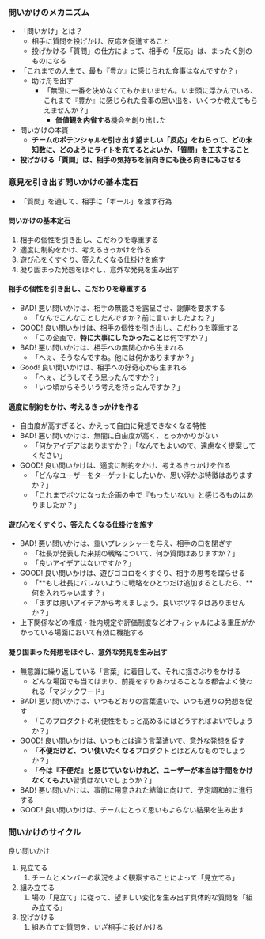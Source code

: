 ### 問いかけのメカニズム

- 「問いかけ」とは？
	- 相手に質問を投げかけ、反応を促進すること
	- 投げかける「質問」の仕方によって、相手の「反応」は、まったく別のものになる
- 「これまでの人生で、最も『豊か』に感じられた食事はなんですか？」
	- 助け舟を出す
		- 「無理に一番を決めなくてもかまいません。いま頭に浮かんでいる、これまで『豊か』に感じられた食事の思い出を、いくつか教えてもらえませんか？」
			- **価値観を内省する**機会を創り出した
- 問いかけの本質
	- **チームのポテンシャルを引き出す望ましい「反応」をねらって、どの未知数に、どのようにライトを充てるとよいか、「質問」を工夫すること**
- **投げかける「質問」は、相手の気持ちを前向きにも後ろ向きにもさせる**

### 意見を引き出す問いかけの基本定石

- 「質問」を通して、相手に「ボール」を渡す行為

#### 問いかけの基本定石

1. 相手の個性を引き出し、こだわりを尊重する
2. 適度に制約をかけ、考えるきっかけを作る
3. 遊び心をくすぐり、答えたくなる仕掛けを施す
4. 凝り固まった発想をほぐし、意外な発見を生み出す

#### 相手の個性を引き出し、こだわりを尊重する

- BAD! 悪い問いかけは、相手の無能さを露呈させ、謝罪を要求する
	- 「なんでこんなことしたんですか？前に言いましたよね？」
- GOOD! 良い問いかけは、相手の個性を引き出し、こだわりを尊重する
	- 「この企画で、**特に大事にしたかったこと**は何ですか？」
- BAD! 悪い問いかけは、相手への無関心から生まれる
	- 「へぇ、そうなんですね。他には何かありますか？」
- Good! 良い問いかけは、相手への好奇心から生まれる
	- 「へぇ、どうしてそう思ったんですか？」
	- 「いつ頃からそういう考えを持ったんですか？」

#### 適度に制約をかけ、考えるきっかけを作る

- 自由度が高すぎると、かえって自由に発想できなくなる特性
- BAD! 悪い問いかけは、無闇に自由度が高く、とっかかりがない
	- 「何かアイデアはありますか？」「なんでもよいので、遠慮なく提案してください」
- GOOD! 良い問いかけは、適度に制約をかけ、考えるきっかけを作る
	- 「どんなユーザーをターゲットにしたいか、思い浮かぶ特徴はありますか？」
	- 「これまでボツになった企画の中で『もったいない』と感じるものはありましたか？」

#### 遊び心をくすぐり、答えたくなる仕掛けを施す

- BAD! 悪い問いかけは、重いプレッシャーを与え、相手の口を閉ざす
	- 「社長が発表した来期の戦略について、何か質問はありますか？」
	- 「良いアイデアはないですか？」
- GOOD! 良い問いかけは、遊びゴコロをくすぐり、相手の思考を躍らせる
	- 「**もし社長にバレないように戦略をひとつだけ追加するとしたら、**何を入れちゃいます？」
	- 「まずは悪いアイデアから考えましょう。良いボツネタはありませんか？」
- 上下関係などの権威・社内規定や評価制度などオフィシャルによる重圧がかかっている場面において有効に機能する

#### 凝り固まった発想をほぐし、意外な発見を生み出す

- 無意識に繰り返している「言葉」に着目して、それに揺さぶりをかける
	- どんな場面でも当てはまり、前提をすりあわせることなる都合よく使われる「マジックワード」
- BAD! 悪い問いかけは、いつもどおりの言葉遣いで、いつも通りの発想を促す
	- 「このプロダクトの利便性をもっと高めるにはどうすればよいでしょうか？」
- GOOD! 良い問いかけは、いつもとは違う言葉遣いで、意外な発想を促す
	- 「**不便だけど、つい使いたくなる**プロダクトとはどんなものでしょうか？」
	- 「**今は『不便だ』と感じていないけれど、ユーザーが本当は手間をかけなくてもよい**習慣はないでしょうか？」
- BAD! 悪い問いかけは、事前に用意された結論に向けて、予定調和的に進行する
- GOOD! 良い問いかけは、チームにとって思いもよらない結果を生み出す

### 問いかけのサイクル

良い問いかけ
1. 見立てる
	1. チームとメンバーの状況をよく観察することによって「見立てる」
2. 組み立てる
	1. 場の「見立て」に従って、望ましい変化を生み出す具体的な質問を「組み立てる」
3. 投げかける
	1. 組み立てた質問を、いざ相手に投げかける
